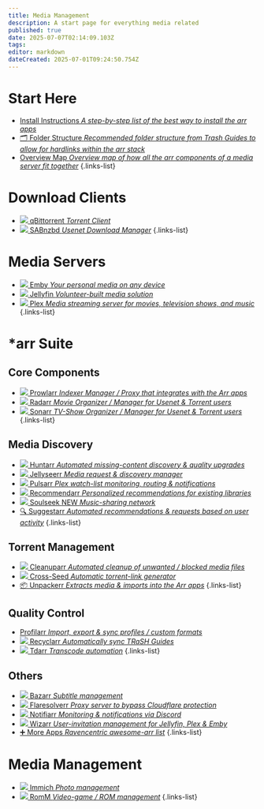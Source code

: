 ```yaml
---
title: Media Management
description: A start page for everything media related
published: true
date: 2025-07-07T02:14:09.103Z
tags: 
editor: markdown
dateCreated: 2025-07-01T09:24:50.754Z
---
```


# Start Here
- [<span class="mdi mdi-format-list-numbered"></span> Install Instructions *A step-by-step list of the best way to install the arr apps*](/InstallInstructions)
- [🗂️ Folder Structure *Recommended folder structure from Trash Guides to allow for hardlinks within the arr stack*](/Folder-Structure)
- [<span class="mdi mdi-map"></span> Overview Map *Overview map of how all the arr components of a media server fit together*](/OverviewMap)
{.links-list}

# Download Clients
- [<img src="/qbittorrent.png"> qBittorrent *Torrent Client*](/qBittorrent)
- [<img src="/sabnzbd.png"> SABnzbd *Usenet Download Manager*](/sabnzbd)
{.links-list}

# Media Servers
- [<img src="/emby.png"> Emby *Your personal media on any device*](/Emby)
- [<img src="/jellyfin.png"> Jellyfin *Volunteer-built media solution*](/jellyfin)
- [<img src="/plex.png"> Plex *Media streaming server for movies, television shows, and music*](/plex)
{.links-list}

# \*arr Suite
## Core Components
- [<img src="/prowlarr.png"> Prowlarr *Indexer Manager / Proxy that integrates with the Arr apps*](/Prowlarr)
- [<img src="/radarr.png"> Radarr *Movie Organizer / Manager for Usenet & Torrent users*](/radarr)
- [<img src="/sonarr.png"> Sonarr *TV-Show Organizer / Manager for Usenet & Torrent users*](/Sonarr)
{.links-list}

## Media Discovery
- [<img src="/huntarr.png"> Huntarr *Automated missing-content discovery & quality upgrades*](/huntarr)
- [<img src="/jellyseerr.png"> Jellyseerr *Media request & discovery manager*](/Jellyseerr)
- [<img src="/pulsarr.png"> Pulsarr *Plex watch-list monitoring, routing & notifications*](/pulsarr)
- [<img src="/recommendarr.png"> Recommendarr *Personalized recommendations for existing libraries*](/recommendarr)
- [<img src="/slskd.png"> Soulseek <span class="badge">NEW</span> *Music-sharing network*](/soulseek)
- [🔍 Suggestarr *Automated recommendations & requests based on user activity*](/suggestarr)
{.links-list}

## Torrent Management
- [<img src="/cleanuparr.png"> Cleanuparr *Automated cleanup of unwanted / blocked media files*](/cleanuparr)
- [<img src="/cross-seed.png"> Cross-Seed *Automatic torrent-link generator*](/crossseed)
- [📦 Unpackerr *Extracts media & imports into the Arr apps*](/Unpackerr)
{.links-list}

## Quality Control
- [<span class="mdi mdi-tune-vertical-variant"></span> Profilarr *Import, export & sync profiles / custom formats*](/profilarr)
- [<img src="/recyclarr.png"> Recyclarr *Automatically sync TRaSH Guides*](/Recyclarr)
- [<img src="/tdarr.png"> Tdarr *Transcode automation*](/tdarr)
{.links-list}

## Others
- [<img src="/bazarr.png"> Bazarr *Subtitle management*](/bazarr)
- [<img src="/flaresolverr.png"> Flaresolverr *Proxy server to bypass Cloudflare protection*](/Flaresolverr)
- [<img src="/notifiarr.png"> Notifiarr *Monitoring & notifications via Discord*](/notifiarr)
- [<img src="/wizarr.png"> Wizarr *User-invitation management for Jellyfin, Plex & Emby*](/wizarr)
- [➕ More Apps *Ravencentric awesome-arr list*](/ravencentric)
{.links-list}

# Media Management
- [<img src="/immich.png"> Immich *Photo management*](/immich)
- [<img src="/romm.png"> RomM *Video-game / ROM management*](/romm)
{.links-list}
